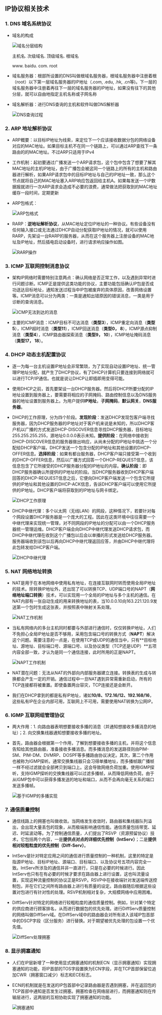 ## IP协议相关技术

### 1. DNS 域名系统协议

-   域名的构成

    ![域名分层结构](https://github.com/CyS2020/Notebook/raw/master/%E7%AC%94%E8%AE%B0%E5%9B%BE%E7%89%87/%E5%9F%9F%E5%90%8D%E7%9A%84%E5%88%86%E5%B1%82%E7%BB%93%E6%9E%84.jpg)

    主机名. 次级域名. 顶级域名. 根域名

      www.     baidu.       com.       root

-   域名服务器：根部所设置的DNS叫做根域名服务器，根域名服务器中注册着根（root）以下第一层域名服务器的IP地址（.com, .edu, .hk, .cn等)。下一层的域名服务器中注册着再往下一层的域名服务器的IP地址，如果没有往下的其他分层，就可以自由地指定主机名称或子网名称

-   域名解析器：进行DNS查询的主机和软件叫做DNS解析器

    ![DNS查询过程](https://github.com/CyS2020/Notebook/raw/master/%E7%AC%94%E8%AE%B0%E5%9B%BE%E7%89%87/DNS%E6%9F%A5%E8%AF%A2%E8%BF%87%E7%A8%8B.png)

### 2. ARP 地址解析协议

-   ARP概要：以目标IP地址为线索，来定位下一个应该接收数据分包的网络设备对应的MAC地址。如果目标主机不在同一个链路上，可以通过ARP查找下一条路由的的MAC地址。不过ARP只适用于IPv4

-   工作机制：起初要通过广播发送一个ARP请求包，这个包中包含了想要了解其MAC地址的主机IP地址，由于广播包会被这同一个链路上的所有的主机和路由器进行解析，如果ARP请求包中的目标IP地址与自己的IP地址一致，那么这个节点就将自己的MAC地址塞入ARP响应包返回给主机A。如果每发送一个IP数据报就进行一次ARP请求会造成不必要的浪费，通常做法把获取到的MAC地址缓存一段时间，定期更新

-   ARP包格式：

    ![ARP包格式](https://github.com/CyS2020/Notebook/raw/master/%E7%AC%94%E8%AE%B0%E5%9B%BE%E7%89%87/ARP%E5%8C%85%E6%A0%BC%E5%BC%8F.jpg)

-   RARP：**逆地址解析协议**，从MAC地址定位IP地址的一种协议。有些设备没有任何输入接口或无法通过DHCP自动分配获取IP地址的情况，就可以使用RARP，先架设一台RARP的服务器，从而在这个服务器上注册设备的MAC地址及IP地址，然后插电启动设备时，进行请求响应操作如图。

    ![RARP操作](https://github.com/CyS2020/Notebook/raw/master/%E7%AC%94%E8%AE%B0%E5%9B%BE%E7%89%87/RARP%E6%93%8D%E4%BD%9C.jpg)

### 3. ICMP 互联网控制消息协议

-   架构IP网络时需要特别注意两点：确认网络是否正常工作，以及遇到异常时进行问题诊断。ICMP正是提供这类功能的协议，主要功能包括确认IP包是否成功送达目标地址，通知发送过程当中IP包被废弃的具体原因，改善网络设置等。ICMP消息可以分为两类：一类是通知出错原因的错误消息，一类是用于诊断的查询消息。

    ![ICMP无法到达的消息](https://github.com/CyS2020/Notebook/raw/master/%E7%AC%94%E8%AE%B0%E5%9B%BE%E7%89%87/ICMP%E6%97%A0%E6%B3%95%E5%88%B0%E8%BE%BE%E6%B6%88%E6%81%AF.jpg)

-   主要的ICMP消息：ICMP目标不可达消息（**类型3**），ICMP重定向消息（**类型5**），ICMP超时消息（**类型11**），ICMP回送消息（**类型0， 8**），ICMP源点抑制消息（**类型4**），ICMP路由器探索消息（**类型9， 10**），ICMP地址掩码消息（**类型17， 18**）。

### 4. DHCP 动态主机配置协议

-   逐一为每一台主机设置IP地址会非常繁琐，为了实现自动设置IP地址、统一管理IP地址分配，就产生了DHCP协议，有了DHCP计算机只要连接到网络就可以进行TCP/IP通信。也就是说让DHCP让即插即用变得可能。

-   使用DHCP之前，首先要架设一台DHCP服务器。然后将DHCP所要分配的IP地址设置到服务器上，要需要将相应的子网掩码、路由控制信息以及DNS服务器的地址设置到服务器上。为用户提供**IP地址**，**子网掩码**，**默认网关**，**DNS服务器**。

-   DHCP的工作原理，分为四个阶段。**发现阶段**：发送DHCP发现包客户端寻找服务器，因为DHCP服务器的IP地址对于客户机来说是未知的，所以DHCP客户机以广播的方式发送DHCP-DISCOVER信息寻找DHCP服务器，目标地址255.255.255.255，源地址0.0.0.0表示未知。**提供阶段**：在网络中接收到DHCP-DISCOVER信息的服务器做出响应，从尚未分配的IP地址中挑选一个分配给DHCP客户端，DHCP发送一个包含分配的IP地址和其他设置的DHCP-OFFER信息。**选择阶段**：如果有都台服务器，DHCP客户端只接受第一个收到的DHCP-OFFER信息，然后以广播方式回答一个DHCP-REQUEST信息，该信息包含了它所接受的DHCP服务器分配的IP地址的内容。**确认阶段**：即DHCP服务器确认所提供的IP地址的阶段。当DHCP服务器收到DHCP客户端回答的DHCP-REQUEST信息之后，它便向DHCP客户端发送一个包含它所提供的IP地址和其他设置的DHCP-ACK信息，告诉DHCP客户端可以使用它所提供的IP地址。DHCP客户端将获取到的IP地址与网卡绑定。

    ![DHCP工作原理](https://github.com/CyS2020/Notebook/raw/master/%E7%AC%94%E8%AE%B0%E5%9B%BE%E7%89%87/DHCP%E5%B7%A5%E4%BD%9C%E5%8E%9F%E7%90%86.png)

-   DHCP中继代理：多个以太网（无线LAN）的网段，这种情况下，若要针对每个网段设置DHCP服务器是一个庞大的工程。因此在这类环境中往往需要一个中继代理来实现统一管理，对不同网段的IP地址的分配可以由一个DHCP服务器统一管理运维。DHCP客户端会向DHCP中继代理发送DHCP请求包，而DHCP中继代理在收到这个广播包以后会以单播的形式发送给DHCP服务器。服务器端收到该包以后再向DHCP中继代理返回应答，并由DHCP中继代理将此包转发给DHCP客户端。

    ![DHCP中继代理](https://github.com/CyS2020/Notebook/raw/master/%E7%AC%94%E8%AE%B0%E5%9B%BE%E7%89%87/DHCP%E4%B8%AD%E7%BB%A7%E4%BB%A3%E7%90%86.jpg)

### 5. NAT 网络地址转换

-   NAT是用于在本地网络中使用私有地址，在连接互联网时转而使用全局IP地址的技术。除转换IP地址外，还出现了可以转换TCP、UDP端口号的NAPT（**网络地址端口转换**）技术，可以实现用一个全局的IP地址与多个主机的通信。在NAT内部有一张自动生成的用来转换地址的表，当10.0.0.10向163.221.120.9发送第一个包时生成这张表，并按照表中映射关系处理。

    ![NAT工作机制](https://github.com/CyS2020/Notebook/raw/master/%E7%AC%94%E8%AE%B0%E5%9B%BE%E7%89%87/NAT%E5%B7%A5%E4%BD%9C%E6%9C%BA%E5%88%B6.jpg)

-   当私有网络内的多台主机同时都要与外部进行通信时，仅仅转换IP地址，人们不免担心全局IP地址是否不够用，采用包含端口号的转换方式（**NAPT**）解决这个问题。需要注意的一点是，在使用TCP或UDP的通信当中，只有**目标地址、源地址、目标端口号、源端口号、以及协议类型（TCP还是UDP）**五项内容全部一致，才认为是同一个通信连接，此时所用的正是NAPT。

    ![NAPT工作机制](https://github.com/CyS2020/Notebook/raw/master/%E7%AC%94%E8%AE%B0%E5%9B%BE%E7%89%87/NAPT%E5%B7%A5%E4%BD%9C%E6%9C%BA%E5%88%B6.jpg)

-   NAT潜在问题：无法从NAT的外部向内部服务器建立连接。转换表的生成与转换都会产生一定的开销。通信过程中一旦NAT遇到异常需重新启动，所有的TCP连接都将被重置。即使备置两台容灾，TCP连接还是会断开。

-   我们在DHCP拿到的都是私有IP地址，诸如**10/8、172.16/12、192.168/16**，这些私有IP在企业内部可用，互联网上不可用，需要使用NAT转换为公网IP。

### 6. IGMP 互联网组管理协议

-   两大作用：1. 向路由器表明想要接收多播的消息（并通知想接收多播消息的地址）；2. 向交换集线器通知想要接收多播的地址。

-   首先，路由器会根据第一个作用，了解到想要接收多播的主机，并将这个信息告知给其他路由器，准备接收多播消息。而多播消息的发送路径则由PIM-SM、PIM-DM、DVMRP、DOSPF等多播路由协议决定。其次，第二个作用也被称为IGMP探听。通常交换集线器只会习得单播地址，而多播帧跟广播帧一样不经过滤就会全部拷贝到端口上。这会导致网络负荷加重。使用IGMP探听，支持IGMP探听的交换集线器可以过滤多播帧，从而降低网络负荷。由于从IGMP包中可以获得多播发送的地址和端口，从而不会再向毫无关系的端口发送多播帧。

    ![基于IGMP的多播实现](https://github.com/CyS2020/Notebook/raw/master/%E7%AC%94%E8%AE%B0%E5%9B%BE%E7%89%87/%E5%9F%BA%E4%BA%8EIGMP%E7%9A%84%E5%A4%9A%E6%92%AD%E5%AE%9E%E7%8E%B0.jpg)

### 7. 通信质量控制

-   通信线路上的拥塞也叫做收敛。当网络发生收敛时，路由器和集线器队列溢出，会出现大量丢包的现象，从而极端影响通信性能。通信质量包括带宽、延迟、时延波动等。为了控制通信质量，人们提出了RSVP（资源预留协议）技术，它包括两个内容，一是**提供点对点的详细优先控制（IntServ）**；二是**提供相对较粗粒度的优先控制（Diff-Serv）**。

-   IntServ是针对特定应用之间的通信进行质量控制的一种机制，这里的特定是指源IP地址、目标IP地址、源端口、目标端口、以及协议号五项内容完全一致。IntServ所涉及的通信并非一直进行，只是在必要的时候进行。因此IntServ也只有在有必要的时候才要求在路由器上进行设置，这也叫流量设置，实现这种流量控制的协议正是RSVP。RSVP中在接收端针对发送端传送控制包，并在它们之间所有路由器上进行有质量的设定。路由器随后根据这些设置对包进行有针对性的处理。RSVP机制相对复杂，大规模网络中应用困难。

-   DiffServ针对特定的网络进行较粗粒度的通信质量控制。例如，针对某个特定的供应商进行顾客排名，从而进行数据包的优先处理。进行DiffServ质量控制的网络叫做DiffServ域。在DiffServ域中的路由器会对所有进入该域IP包首部中的DSCP字段（区分服务）进行替换。对于期望被优先处理的包设置一个优先值。

    ![DiffServ处理拥塞](https://github.com/CyS2020/Notebook/raw/master/%E7%AC%94%E8%AE%B0%E5%9B%BE%E7%89%87/DiffServ%E5%A4%84%E7%90%86%E6%8B%A5%E5%A1%9E.jpg)

### 8. 显示拥塞通知

-   人们在IP层新增了一种使用显式拥塞通知的机制ECN（显示拥塞通知）实现拥塞通知的功能，将IP首部的TOS字段置换为ECN字段，并在TCP首部保留位追加CWR（拥塞窗口减少）标志和ECE标志。

-   ECN的机制就是在发送的IP包首部中记录路由器是否遇到拥塞，并在返回包的TCP首部中通知是否发生过拥塞。拥塞检查在网络层进行，而拥塞通知则在传输层进行，这两层的互相协助实现了拥塞通知的功能。

    ![拥塞通知](https://github.com/CyS2020/Notebook/raw/master/%E7%AC%94%E8%AE%B0%E5%9B%BE%E7%89%87/%E6%8B%A5%E5%A1%9E%E9%80%9A%E7%9F%A5.jpg)